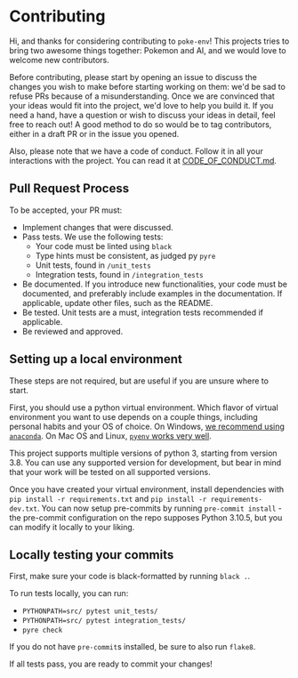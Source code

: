 # Contributing

Hi, and thanks for considering contributing to `poke-env`! This projects tries to bring two awesome things together: Pokemon and AI, and we would love to welcome new contributors.

Before contributing, please start by opening an issue to discuss the changes you wish to make before starting working on them: we'd be sad to refuse PRs because of a misunderstanding. Once we are convinced that your ideas would fit into the project, we'd love to help you build it. If you need a hand, have a question or wish to discuss your ideas in detail, feel free to reach out! A good method to do so would be to tag contributors, either in a draft PR or in the issue you opened.

Also, please note that we have a code of conduct. Follow it in all your interactions with the project. You can read it at [CODE_OF_CONDUCT.md](CODE_OF_CONDUCT.md).

## Pull Request Process

To be accepted, your PR must:

- Implement changes that were discussed.
- Pass tests. We use the following tests:
    - Your code must be linted using `black`
    - Type hints must be consistent, as judged py `pyre`
    - Unit tests, found in `/unit_tests`
    - Integration tests, found in `/integration_tests`
- Be documented. If you introduce new functionalities, your code must be documented, and preferably include examples in the documentation. If applicable, update other files, such as the README.
- Be tested. Unit tests are a must, integration tests recommended if applicable.
- Be reviewed and approved.

## Setting up a local environment

These steps are not required, but are useful if you are unsure where to start.

First, you should use a python virtual environment. Which flavor of virtual environment you want to use depends on a couple things, including personal habits and your OS of choice. On Windows, [we recommend using `anaconda`](https://docs.conda.io/projects/conda/en/latest/user-guide/tasks/manage-environments.html). On Mac OS and Linux, [`pyenv` works very well](https://github.com/pyenv/pyenv).

This project supports multiple versions of python 3, starting from version 3.8. You can use any supported version for development, but bear in mind that your work will be tested on all supported versions.

Once you have created your virtual environment, install dependencies with `pip install -r requirements.txt` and `pip install -r requirements-dev.txt`. You can now setup pre-commits by running `pre-commit install` - the pre-commit configuration on the repo supposes Python 3.10.5, but you can modify it locally to your liking.

## Locally testing your commits

First, make sure your code is black-formatted by running `black .`.

To run tests locally, you can run:

- `PYTHONPATH=src/ pytest unit_tests/`
- `PYTHONPATH=src/ pytest integration_tests/`
- `pyre check`

If you do not have `pre-commit`s installed, be sure to also run `flake8`.

If all tests pass, you are ready to commit your changes!
